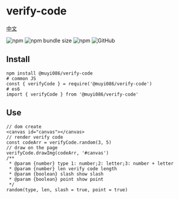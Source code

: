 # verify-code

[中文](https://github.com/MuYi086/npm_package/blob/master/verify-code/README-CN.md '中文')

![npm](https://img.shields.io/npm/v/@muyi086/verify-code) ![npm bundle size](https://img.shields.io/bundlephobia/min/@muyi086/verify-code) ![npm](https://img.shields.io/npm/dt/@muyi086/verify-code) ![GitHub](https://img.shields.io/github/license/MuYi086/npm_package)

## Install
```SHELL
npm install @muyi086/verify-code
# common JS
const { verifyCode } = require('@muyi086/verify-code')
# es6
import { verifyCode } from '@muyi086/verify-code'
```

## Use
```JS
// dom create
<canvas id="canvas"></canvas>
// render verify code
const codeArr = verifyCode.random(3, 5)
// draw on the page
verifyCode.drawImg(codeArr, '#canvas')
/**
 * @param {number} type 1: number;2: letter;3: number + letter 
 * @param {number} len verify code length
 * @param {boolean} slash show slash
 * @param {boolean} point show point
 */
random(type, len, slash = true, point = true)
```